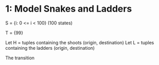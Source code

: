 # 1: Model Snakes and Ladders

S = {i: 0 <= i < 100} (100 states)

T = {99}

Let H = tuples containing the shoots (origin, destination)
Let L = tuples containing the ladders (origin, destination)

The transition 
